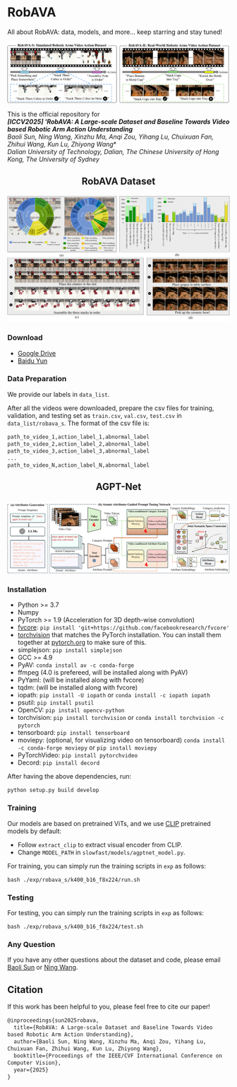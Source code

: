 # RobAVA
All about RobAVA: data, models, and more... keep starring and stay tuned!

![](data1.png)

This is the official repository for <br/>***[ICCV2025] 'RobAVA: A Large-scale Dataset and Baseline Towards Video based Robotic Arm Action Understanding***
<br/>**Baoli Sun, Ning Wang, Xinzhu Ma, Anqi Zou, Yihang Lu, Chuixuan Fan, Zhihui Wang*, Kun Lu, Zhiyong Wang**
<br/>*Dalian University of Technology, Dalian, The Chinese University of Hong Kong, The University of Sydney*


<h2> <p align="center"> RobAVA Dataset </p> </h2>  

![](data.png)

### Download

- [Google Drive](https://drive.google.com/xxx)
- [Baidu Yun](https://pan.baidu.com/xxx)

### Data Preparation

We provide our labels in `data_list`.

After all the videos were downloaded, prepare the csv files for training, validation, and testing set as `train.csv`, `val.csv`, `test.csv` in `data_list/robava_s`. The format of the csv file is:

```
path_to_video_1,action_label_1,abnormal_label
path_to_video_2,action_label_2,abnormal_label
path_to_video_3,action_label_3,abnormal_label
...
path_to_video_N,action_label_N,abnormal_label
```



<h2> <p align="center"> AGPT-Net </p> </h2> 

![](net.png)
### Installation

- Python >= 3.7
- Numpy
- PyTorch >= 1.9 (Acceleration for 3D depth-wise convolution)
- [fvcore](https://github.com/facebookresearch/fvcore/): `pip install 'git+https://github.com/facebookresearch/fvcore'`
- [torchvision](https://github.com/pytorch/vision/) that matches the PyTorch installation.
  You can install them together at [pytorch.org](https://pytorch.org) to make sure of this.
- simplejson: `pip install simplejson`
- GCC >= 4.9
- PyAV: `conda install av -c conda-forge`
- ffmpeg (4.0 is prefereed, will be installed along with PyAV)
- PyYaml: (will be installed along with fvcore)
- tqdm: (will be installed along with fvcore)
- iopath: `pip install -U iopath` or `conda install -c iopath iopath`
- psutil: `pip install psutil`
- OpenCV: `pip install opencv-python`
- torchvision: `pip install torchvision` or `conda install torchvision -c pytorch`
- tensorboard: `pip install tensorboard`
- moviepy: (optional, for visualizing video on tensorboard) `conda install -c conda-forge moviepy` or `pip install moviepy`
- PyTorchVideo: `pip install pytorchvideo`
- Decord: `pip install decord`

After having the above dependencies, run:
```
python setup.py build develop
```


### Training

Our models are based on pretrained ViTs, and we use [CLIP](https://github.com/openai/CLIP) pretrained models by default:
- Follow `extract_clip` to extract visual encoder from CLIP.
- Change `MODEL_PATH` in `slowfast/models/agptnet_model.py`.

For training, you can simply run the training scripts in `exp` as follows:
```shell
bash ./exp/robava_s/k400_b16_f8x224/run.sh
```


### Testing
For testing, you can simply run the training scripts in `exp` as follows:

```shell
bash ./exp/robava_s/k400_b16_f8x224/test.sh
```


### Any Question

If you have any other questions about the dataset and code, please email [Baoli Sun](baoli@mail.dlut.edu.cn) or [Ning Wang](nwang@dlut.edu.cn).


## Citation

If this work has been helpful to you, please feel free to cite our paper!

```
@inproceedings{sun2025robava,
  title={RobAVA: A Large-scale Dataset and Baseline Towards Video based Robotic Arm Action Understanding},
  author={Baoli Sun, Ning Wang, Xinzhu Ma, Anqi Zou, Yihang Lu, Chuixuan Fan, Zhihui Wang, Kun Lu, Zhiyong Wang},
  booktitle={Proceedings of the IEEE/CVF International Conference on Computer Vision},
  year={2025}
}
```
